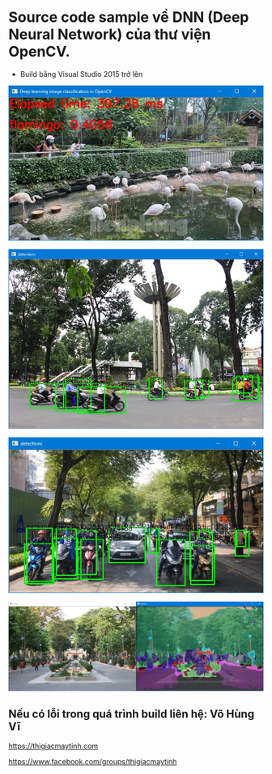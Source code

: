 # Source code sample về DNN (Deep Neural Network) của thư viện OpenCV.
- Build bằng Visual Studio 2015 trở lên

![](result/flamingo.jpg)

![](result/lake.jpg)

![](result/street.jpg)

![](python/dnn_segmentation/segment_result.JPG)

## Nếu có lỗi trong quá trình build liên hệ: Võ Hùng Vĩ

https://thigiacmaytinh.com

https://www.facebook.com/groups/thigiacmaytinh